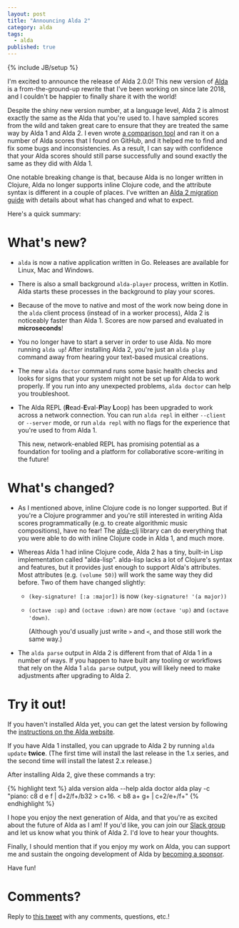 ```yaml
---
layout: post
title: "Announcing Alda 2"
category: alda
tags:
  - alda
published: true
---
```


{% include JB/setup %}

I'm excited to announce the release of Alda 2.0.0! This new version of
[Alda][alda] is a from-the-ground-up rewrite that I've been working on since
late 2018, and I couldn't be happier to finally share it with the world!

Despite the shiny new version number, at a language level, Alda 2 is almost
exactly the same as the Alda that you're used to. I have sampled scores from the
wild and taken great care to ensure that they are treated the same way by Alda 1
and Alda 2. I even wrote [a comparison tool][comparer] and ran it on a number of
Alda scores that I found on GitHub, and it helped me to find and fix some bugs
and inconsistencies. As a result, I can say with confidence that your Alda
scores should still parse successfully and sound exactly the same as they did
with Alda 1.

One notable breaking change is that, because Alda is no longer written in
Clojure, Alda no longer supports inline Clojure code, and the attribute syntax
is different in a couple of places. I've written an [Alda 2 migration
guide][migration-guide] with details about what has changed and what to expect.

Here's a quick summary:

# What's new?

* `alda` is now a native application written in Go. Releases are available for
  Linux, Mac and Windows.

* There is also a small background `alda-player` process, written in Kotlin.
  Alda starts these processes in the background to play your scores.

* Because of the move to native and most of the work now being done in the
  `alda` client process (instead of in a worker process), Alda 2 is noticeably
  faster than Alda 1. Scores are now parsed and evaluated in **microseconds**!

* You no longer have to start a server in order to use Alda. No more running
  `alda up`! After installing Alda 2, you're just an `alda play` command away
  from hearing your text-based musical creations.

* The new `alda doctor` command runs some basic health checks and looks for
  signs that your system might not be set up for Alda to work properly. If you
  run into any unexpected problems, `alda doctor` can help you troubleshoot.

* The Alda REPL (**R**ead-**E**val-**P**lay **L**oop) has been upgraded to work
  across a network connection. You can run `alda repl` in either `--client` or
  `--server` mode, or run `alda repl` with no flags for the experience that
  you're used to from Alda 1.

  This new, network-enabled REPL has promising potential as a foundation for
  tooling and a platform for collaborative score-writing in the future!

# What's changed?

* As I mentioned above, inline Clojure code is no longer supported. But if
  you're a Clojure programmer and you're still interested in writing Alda scores
  programmatically (e.g. to create algorithmic music compositions), have no
  fear! The [alda-clj] library can do everything that you were able to do with
  inline Clojure code in Alda 1, and much more.

* Whereas Alda 1 had inline Clojure code, Alda 2 has a tiny, built-in Lisp
  implementation called "alda-lisp". alda-lisp lacks a lot of Clojure's syntax
  and features, but it provides just enough to support Alda's attributes. Most
  attributes (e.g. `(volume 50)`) will work the same way they did before. Two of
  them have changed slightly:

  * `(key-signature! [:a :major])` is now `(key-signature! '(a major))`

  * `(octave :up)` and `(octave :down)` are now `(octave 'up)` and `(octave
    'down)`.

    (Although you'd usually just write `>` and `<`, and those still work the
    same way.)

* The `alda parse` output in Alda 2 is different from that of Alda 1 in a number
  of ways. If you happen to have built any tooling or workflows that rely on the
  Alda 1 `alda parse` output, you will likely need to make adjustments after
  upgrading to Alda 2.

# Try it out!

If you haven't installed Alda yet, you can get the latest version by following
the [instructions on the Alda website][alda-install].

If you have Alda 1 installed, you can upgrade to Alda 2 by running `alda
update` **twice**. (The first time will install the last release in the
1.x series, and the second time will install the latest 2.x release.)

After installing Alda 2, give these commands a try:

{% highlight text %}
alda version
alda --help
alda doctor
alda play -c "piano: c8 d e f | d+2/f+/b32 > c+16. < b8 a+ g+ | c+2/e+/f+"
{% endhighlight %}


I hope you enjoy the next generation of Alda, and that you're as excited about
the future of Alda as I am! If you'd like, you can join our [Slack
group][alda-slack] and let us know what you think of Alda 2. I'd love to hear
your thoughts.

Finally, I should mention that if you enjoy my work on Alda, you can support me
and sustain the ongoing development of Alda by [becoming a sponsor][gh-sponsor].

Have fun!

# Comments?

Reply to [this tweet][tweet] with any comments, questions, etc.!

[tweet]: https://twitter.com/dave_yarwood/status/FIXME

[alda]: https://alda.io
[comparer]: https://github.com/daveyarwood/alda-v1-v2-comparer
[migration-guide]: https://github.com/alda-lang/alda/blob/master/doc/alda-2-migration-guide.md
[alda-clj]: https://github.com/daveyarwood/alda-clj
[alda-install]: https://alda.io/install
[alda-slack]: https://slack.alda.io
[gh-sponsor]: https://github.com/sponsors/daveyarwood
